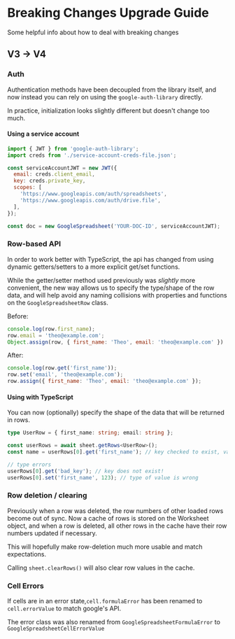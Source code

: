# Breaking Changes Upgrade Guide

Some helpful info about how to deal with breaking changes

## V3 -> V4

### Auth

Authentication methods have been decoupled from the library itself, and now instead you can rely on using the `google-auth-library` directly.

In practice, initialization looks slightly different but doesn't change too much.

#### Using a service account
```javascript
import { JWT } from 'google-auth-library';
import creds from './service-account-creds-file.json';

const serviceAccountJWT = new JWT({
  email: creds.client_email,
  key: creds.private_key,
  scopes: [
    'https://www.googleapis.com/auth/spreadsheets',
    'https://www.googleapis.com/auth/drive.file',
  ],
});

const doc = new GoogleSpreadsheet('YOUR-DOC-ID', serviceAccountJWT);
```




### Row-based API

In order to work better with TypeScript, the api has changed from using dynamic getters/setters to a more explicit get/set functions.

While the getter/setter method used previously was _slightly_ more convenient, the new way allows us to specify the type/shape of the row data, and will help avoid any naming collisions with properties and functions on the `GoogleSpreadsheetRow` class.  

Before:
```javascript
console.log(row.first_name);
row.email = 'theo@example.com';
Object.assign(row, { first_name: 'Theo', email: 'theo@example.com' })
```

After:
```javascript
console.log(row.get('first_name'));
row.set('email', 'theo@example.com');
row.assign({ first_name: 'Theo', email: 'theo@example.com' });
```

#### Using with TypeScript

You can now (optionally) specify the shape of the data that will be returned in rows.

```ts
type UserRow = { first_name: string; email: string };

const userRows = await sheet.getRows<UserRow>();
const name = userRows[0].get('first_name'); // key checked to exist, value is typed

// type errors
userRows[0].get('bad_key'); // key does not exist!
userRows[0].set('first_name', 123); // type of value is wrong
```

### Row deletion / clearing

Previously when a row was deleted, the row numbers of other loaded rows become out of sync. Now a cache of rows is stored
on the Worksheet object, and when a row is deleted, all other rows in the cache have their row numbers updated if necessary.

This will hopefully make row-deletion much more usable and match expectations.

Calling `sheet.clearRows()` will also clear row values in the cache.

### Cell Errors

If cells are in an error state,`cell.formulaError` has been renamed to `cell.errorValue` to match google's API.

The error class was also renamed from `GoogleSpreadsheetFormulaError` to `GoogleSpreadsheetCellErrorValue`

